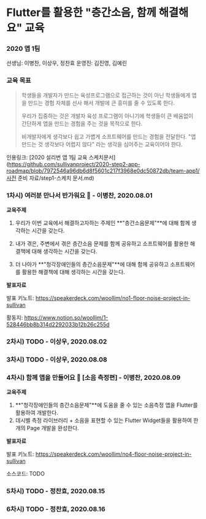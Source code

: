 # Flutter를 활용한 "층간소음, 함께 해결해요" 교육

### 2020 앱 1팀
선생님: 이병찬, 이상우, 정찬효
운영진: 김진영, 김예린

### 교육 목표

> 학생들을 개발자가 만드는 육성프로그램으로 접근하는 것이 아닌 학생들에게 앱을 만드는 경험 자체를 선사 해서 개발에 큰 흥미를 줄 수 있도록 한다.
>
> 우리가 집중하는 것은 개발자 육성 프로그램이 아니기에 학생들이 큰 배움없이 간단하게 앱을 만드는 경험을 주는 것을 목적으로 한다.
>
> 비개발자에게 생각보다 쉽고 가볍게 소프트웨어를 만드는 경험을 전달한다. "앱 만드는 것 생각보다 어렵지 않다" 라는 생각을 심어주는 교육이어야 한다. 

인용링크: [2020 설리번 앱 1팀 교육 스케치문서](https://github.com/sullivanproject/2020-step2-app-roadmap/blob/7972546a96db6d8f5601c217f3968e0dc50872db/team-app1/사전 준비 자료/step1-스케치 문서.md)



### 1차시) 여러분 만나서 반가워요 👋 - 이병찬, 2020.08.01

**교육주제**

1. 우리가 이번 교육에서 해결하고자하는 주제인 **"층간소음문제"**에 대해 함께 생각하는 시간을 갖는다.

2. 내가 겪은, 주변에서 겪은 층간소음 문제를 함께 공유하고 소프트웨어를 활용한 해결책에 대해 생각하는 시간을 갖는다.

3. 더 나아가 **"청각장애인들의 층간소음문제"**에 대해 함께 공유하고 소프트웨어를 활용한 해결책에 대해 생각하는 시간을 갖는다.

**발표자료**

발표 키노트: https://speakerdeck.com/woollim/no1-floor-noise-project-in-sullivan

활동지: https://www.notion.so/woollim/1-528446bb8b314d2292033b12b26c255d

### 2차시) TODO - 이상우, 2020.08.02

### 3차시) TODO - 이상우, 2020.08.08

### 4차시) 함께 앱을 만들어요 🤖 [소음 측정편] - 이병찬, 2020.08.09

**교육주제**

1. **"청각장애인들의 층간소음문제"**에 도움을 줄 수 있는 소음측정 앱을 Flutter를 활용하여 개발한다.
2. 데시벨 측정 라이브러리 + 소음을 표현할 수 있는 Flutter Widget들을 활용하여 한개의 Page 개발을 완성한다.

**발표자료**

발표 키노트: https://speakerdeck.com/woollim/no4-floor-noise-project-in-sullivan

소스코드: TODO

### 5차시) TODO - 정찬효, 2020.08.15

### 6차시) TODO - 정찬효, 2020.08.16